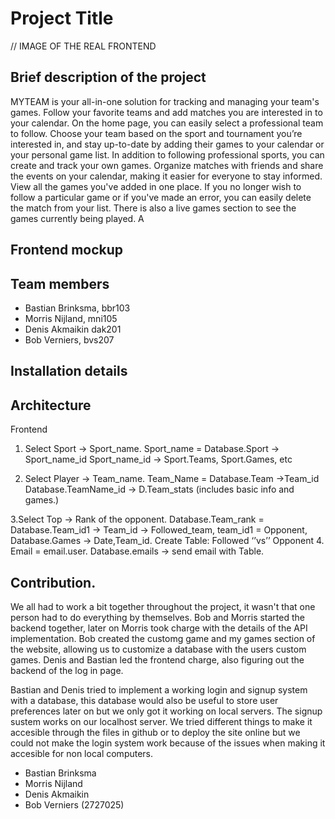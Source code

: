 # Project Title
// IMAGE OF THE REAL FRONTEND

## Brief description of the project
<p>MYTEAM is your all-in-one solution for tracking and managing your team's games. Follow your favorite teams and add matches you are interested in to your calendar. On the home page, you can easily select a professional team to follow. Choose your team based on the sport and tournament you’re interested in, and stay up-to-date by adding their games to your calendar or your personal game list.
In addition to following professional sports, you can create and track your own games. Organize matches with friends and share the events on your calendar, making it easier for everyone to stay informed. View all the games you've added in one place. If you no longer wish to follow a particular game or if you've made an error, you can easily delete the match from your list. There is also a live games section to see the games currently being played. A</p>

## Frontend mockup

## Team members
- Bastian Brinksma, bbr103
- Morris Nijland, mni105
- Denis Akmaikin dak201
- Bob Verniers, bvs207

## Installation details

## Architecture
Frontend 
1. Select Sport -> Sport_name.  Sport_name = Database.Sport -> Sport_name_id
	Sport_name_id -> Sport.Teams, Sport.Games, etc

2. Select Player -> Team_name.  Team_Name = Database.Team ->Team_id
	Database.TeamName_id -> D.Team_stats (includes basic info and games.)



3.Select Top -> Rank of the opponent. Database.Team_rank = Database.Team_id1
	-> Team_id -> Followed_team, team_id1 = Opponent, 
	Database.Games -> Date,Team_id.
	Create Table: Followed ‘’vs’’ Opponent
4. Email = email.user.  Database.emails -> send email with Table. 

## Contribution.
We all had to work a bit together throughout the project, it wasn't that one person had to do everything by themselves. Bob and Morris started the backend together, later on Morris took charge with the details of the API implementation. Bob created the customg game and my games section of the website, allowing us to customize a database with the users custom games. Denis and Bastian led the frontend charge, also figuring out the backend of the log in page. 

Bastian and Denis tried to implement a working login and signup system with a database, this database would also be useful to store user preferences later on but we only got it working on local servers. The signup sustem works on our localhost server. We tried different things to make it accesible through the files in github or to deploy the site online but we could not make the login system work because of the issues when making it accesible for non local computers. 

- Bastian Brinksma
- Morris Nijland
- Denis Akmaikin
- Bob Verniers (2727025)

